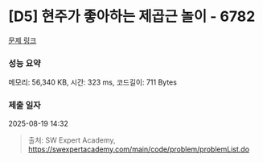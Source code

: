 # [D5] 현주가 좋아하는 제곱근 놀이 - 6782 

[문제 링크](https://swexpertacademy.com/main/code/problem/problemDetail.do?contestProbId=AWgqsAlKr9sDFAW0) 

### 성능 요약

메모리: 56,340 KB, 시간: 323 ms, 코드길이: 711 Bytes

### 제출 일자

2025-08-19 14:32



> 출처: SW Expert Academy, https://swexpertacademy.com/main/code/problem/problemList.do
